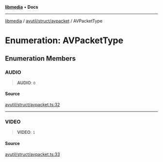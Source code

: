 [**libmedia**](../../../../README.md) • **Docs**

***

[libmedia](../../../../README.md) / [avutil/struct/avpacket](../README.md) / AVPacketType

# Enumeration: AVPacketType

## Enumeration Members

### AUDIO

> **AUDIO**: `0`

#### Source

[avutil/struct/avpacket.ts:32](https://github.com/zhaohappy/libmedia/blob/b4bb608d2b1c00d036d73fc8d222b1a97be53694/src/avutil/struct/avpacket.ts#L32)

***

### VIDEO

> **VIDEO**: `1`

#### Source

[avutil/struct/avpacket.ts:33](https://github.com/zhaohappy/libmedia/blob/b4bb608d2b1c00d036d73fc8d222b1a97be53694/src/avutil/struct/avpacket.ts#L33)
